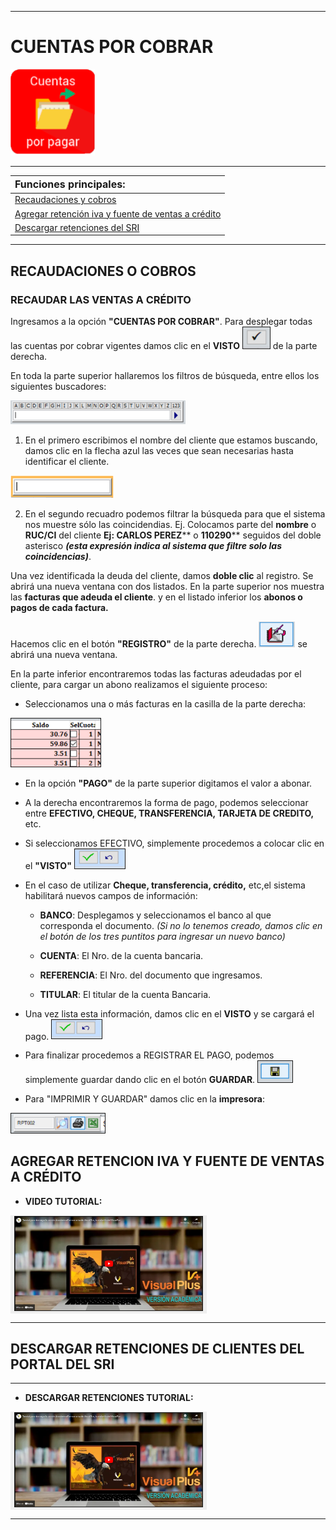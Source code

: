 
___________________________

# CUENTAS POR COBRAR

<img src="assets/img/modulos logo/cxp.png" alt="JuveR" width="135px"> 

_____________________________
| <font size="3"> Funciones principales:  </font>|
| :---------------------- |
| [Recaudaciones y cobros](modulos/cxc?id=recaudaciones-o-cobros)|
| [Agregar retención iva y fuente de ventas a crédito](modulos/cxc?id=agregar-retencion-iva-y-fuente-de-ventas-a-crÉdito) |
| [Descargar retenciones del SRI](modulos/cxc?id=descargar-retenciones-de-clientes-del-portal-del-sri) |
_________________________
## RECAUDACIONES O COBROS 

### RECAUDAR LAS VENTAS A CRÉDITO

Ingresamos a la opción **"CUENTAS POR COBRAR"**. Para desplegar todas las cuentas por cobrar vigentes damos clic en el **VISTO**  <img src="assets/img/cxc/visto.png" alt="JuveR" width=43px border="1">  de la parte derecha.  

En toda la parte superior hallaremos los filtros de búsqueda, entre ellos los siguientes buscadores:

<img src="assets/img/mod_auditoria/buscador1.png" alt="JuveR" width=280px>

1. En el primero escribimos el nombre del cliente que estamos buscando, damos clic en la flecha azul las veces que sean necesarias hasta identificar el cliente. 

<img src="assets/img/mod_auditoria/buscador2.png" alt="JuveR" width=165px>

2. En el segundo recuadro podemos filtrar la búsqueda para que el sistema nos muestre sólo las coincidendias. Ej. Colocamos parte del **nombre** o **RUC/CI** del cliente **Ej: CARLOS PEREZ**** o **110290**** seguidos del doble asterisco ***(esta expresión indica al sistema que filtre solo las coincidencias)***.

Una vez identificada la deuda del cliente, damos **doble clic** al registro. Se abrirá una nueva ventana con dos listados. En la parte superior nos muestra las **facturas que adeuda el cliente**. y en el listado inferior los **abonos o pagos de cada factura.**

Hacemos clic en el botón **"REGISTRO"** de la parte derecha. <img src="assets/img/cxc/pagos.png" alt="JuveR" width=58px> se abrirá una nueva ventana.

En la parte inferior encontraremos todas las facturas adeudadas por el cliente, para cargar un abono realizamos el siguiente proceso:

- Seleccionamos una o más facturas en la casilla de la parte derecha: 
<img src="assets/img/cxc/seleccionar.png" alt="JuveR" width=143px border="1">

- En la opción **"PAGO"** de la parte superior digitamos el valor a abonar.

- A la derecha encontraremos la forma de pago, podemos seleccionar entre **EFECTIVO, CHEQUE, TRANSFERENCIA, TARJETA DE CREDITO,** etc.

- Si seleccionamos EFECTIVO, simplemente procedemos a colocar clic en el **"VISTO"** <img src="assets/img/cxc/visto2.png" alt="JuveR" width=80px border="1">

- En el caso de utilizar **Cheque, transferencia, crédito,** etc,el sistema habilitará nuevos campos de información:

  - **BANCO**: Desplegamos y seleccionamos el banco al que corresponda el documento. *(Si no lo tenemos creado, damos clic en el botón de los tres puntitos para ingresar un nuevo banco)*

  - **CUENTA**: El Nro. de la cuenta bancaria.

  - **REFERENCIA**: El Nro. del documento que ingresamos.

  - **TITULAR**: El titular de la cuenta Bancaria.

- Una vez lista esta información, damos clic en el **VISTO** y se cargará el pago. <img src="assets/img/cxc/visto2.png" alt="JuveR" width=80px border="1">

- Para finalizar procedemos a REGISTRAR EL PAGO, podemos simplemente guardar dando clic en el botón **GUARDAR**.  <img src="assets/img/guardar.png" alt="JuveR" width=55px border="1">

- Para "IMPRIMIR Y GUARDAR" damos clic en la **impresora**:

<img src="assets/img/cxc/imprimir.png" alt="JuveR" width=150px border="1"> 

## AGREGAR RETENCION IVA Y FUENTE DE VENTAS A CRÉDITO

- **VIDEO TUTORIAL:**

<button style="border:none"> <a href="https://www.youtube.com/embed/3XXPDopH_Qc" target="_blank"> <img src="assets/img/tutorial demo.png" alt="TEXTO" width="300" height="150" border="1" /></a> </button>

______________________________________________

## DESCARGAR RETENCIONES DE CLIENTES DEL PORTAL DEL SRI

_______________________________________

- **DESCARGAR RETENCIONES TUTORIAL:**

<button style="border:none"> <a href="https://www.youtube.com/embed/ctKXmChozQw" target="_blank"> <img src="assets/img/tutorial demo.png" alt="TEXTO" width="300" height="150" border="1" /></a> </button>

___________________________